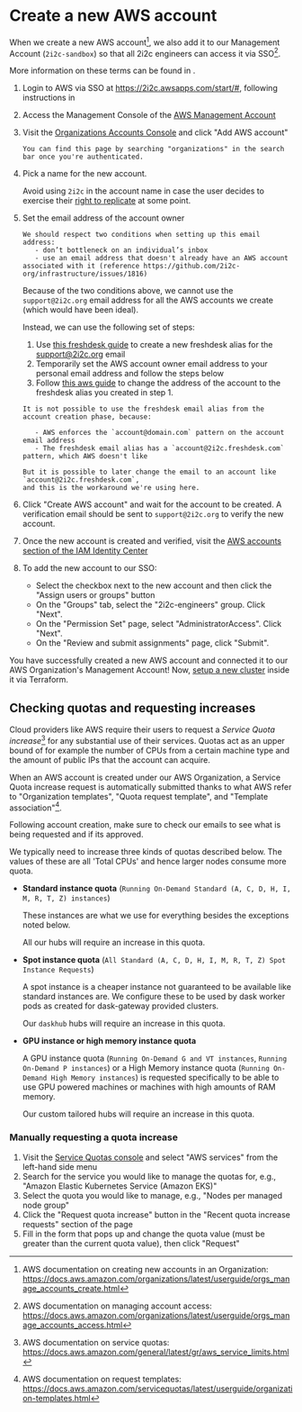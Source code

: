 # Create a new AWS account

When we create a new AWS account[^1], we also add it to our Management Account
(`2i2c-sandbox`) so that all 2i2c engineers can access it via SSO[^2].

More information on these terms can be found in [](cloud-access:aws).

1. Login to AWS via SSO at https://2i2c.awsapps.com/start/#, following instructions in [](cloud-access:aws-sso)

1. Access the Management Console of the [AWS Management Account](cloud-access:aws-management-account)

1. Visit the [Organizations Accounts Console](https://us-east-1.console.aws.amazon.com/organizations/v2/home/accounts) and click "Add AWS account"

   ```{tip}
   You can find this page by searching "organizations" in the search bar once you're authenticated.
   ```

2. Pick a name for the new account.

   Avoid using `2i2c` in the account name in case the user decides to exercise
   their [right to replicate](https://2i2c.org/right-to-replicate/) at some
   point.

3. Set the email address of the account owner

   ```{tip}
   We should respect two conditions when setting up this email address:
      - don’t bottleneck on an individual’s inbox
      - use an email address that doesn't already have an AWS account associated with it (reference https://github.com/2i2c-org/infrastructure/issues/1816)
   ```

   Because of the two conditions above, we cannot use the `support@2i2c.org` email address for all the AWS accounts we create (which would have been ideal).

   Instead, we can use the following set of steps:

      1. Use [this freshdesk guide](https://support.freshdesk.com/en/support/solutions/articles/37637-adding-multiple-email-addresses-to-freshdesk)
         to create a new freshdesk alias for the support@2i2c.org email
      2. Temporarily set the AWS account owner email address to your personal email address and follow the steps below
      3. Follow [this aws guide](https://aws.amazon.com/premiumsupport/knowledge-center/change-email-address/) to change
         the address of the account to the freshdesk alias you created in step 1.

      ```{note}
      It is not possible to use the freshdesk email alias from the account creation phase, because:

         - AWS enforces the `account@domain.com` pattern on the account email address
         - The freshdesk email alias has a `account@2i2c.freshdesk.com` pattern, which AWS doesn't like

      But it is possible to later change the email to an account like `account@2i2c.freshdesk.com`,
      and this is the workaround we're using here.
      ```

4. Click "Create AWS account" and wait for the account to be created.
   A verification email should be sent to `support@2i2c.org` to verify the new account.

5. Once the new account is created and verified, visit the [AWS accounts section of the IAM Identity Center](https://us-east-1.console.aws.amazon.com/iamv2/home?region=us-east-1#/organization/accounts)

6. To add the new account to our SSO:
   * Select the checkbox next to the new account and then click the "Assign users or groups" button
   * On the "Groups" tab, select the "2i2c-engineers" group. Click "Next".
   * On the "Permission Set" page, select "AdministratorAccess". Click "Next".
   * On the "Review and submit assignments" page, click "Submit".

You have successfully created a new AWS account and connected it to our AWS Organization's Management Account!
Now, [setup a new cluster](new-cluster:aws) inside it via Terraform.

## Checking quotas and requesting increases

Cloud providers like AWS require their users to request a _Service Quota
increase_[^3] for any substantial use of their services. Quotas act as an upper
bound of for example the number of CPUs from a certain machine type and the
amount of public IPs that the account can acquire.

When an AWS account is created under our AWS Organization, a Service Quota
increase request is automatically submitted thanks to what AWS refer to
"Organization templates", "Quota request template", and "Template
association"[^4].

Following account creation, make sure to check our emails to see what is being
requested and if its approved.


We typically need to increase three kinds of quotas described below. The values
of these are all 'Total CPUs' and hence larger nodes consume more quota.

- **Standard instance quota** (`Running On-Demand Standard (A, C, D, H, I, M, R, T, Z) instances`)

  These instances are what we use for everything besides the exceptions noted
  below.

  All our hubs will require an increase in this quota.

- **Spot instance quota** (`All Standard (A, C, D, H, I, M, R, T, Z) Spot Instance Requests`)

  A spot instance is a cheaper instance not guaranteed to be available like
  standard instances are. We configure these to be used by dask worker pods as
  created for dask-gateway provided clusters.

  Our `daskhub` hubs will require an increase in this quota.

- **GPU instance or high memory instance quota**

  A GPU instance quota (`Running On-Demand G and VT instances`, `Running
  On-Demand P instances`) or a High Memory instance quota (`Running On-Demand
  High Memory instances`) is requested specifically to be able to use GPU
  powered machines or machines with high amounts of RAM memory.

  Our custom tailored hubs will require an increase in this quota.

### Manually requesting a quota increase

1. Visit the [Service Quotas console](https://console.aws.amazon.com/servicequotas/home) and select "AWS services" from the left-hand side menu
2. Search for the service you would like to manage the quotas for, e.g., "Amazon Elastic Kubernetes Service (Amazon EKS)"
3. Select the quota you would like to manage, e.g., "Nodes per managed node group"
4. Click the "Request quota increase" button in the "Recent quota increase requests" section of the page
5. Fill in the form that pops up and change the quota value (must be greater than the current quota value), then click "Request"

[^1]: AWS documentation on creating new accounts in an Organization: <https://docs.aws.amazon.com/organizations/latest/userguide/orgs_manage_accounts_create.html>
[^2]: AWS documentation on managing account access: <https://docs.aws.amazon.com/organizations/latest/userguide/orgs_manage_accounts_access.html>
[^3]: AWS documentation on service quotas: <https://docs.aws.amazon.com/general/latest/gr/aws_service_limits.html>
[^4]: AWS documentation on request templates: <https://docs.aws.amazon.com/servicequotas/latest/userguide/organization-templates.html>
